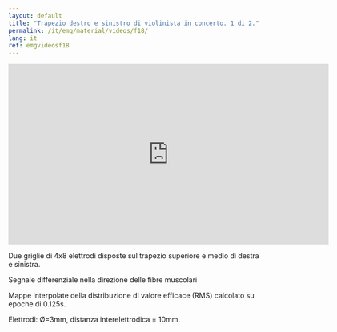 ```yaml
---
layout: default
title: "Trapezio destro e sinistro di violinista in concerto. 1 di 2."
permalink: /it/emg/material/videos/f18/
lang: it
ref: emgvideosf18
---
```


<iframe width="640" height="360" src="https://www.youtube.com/embed/-TdZ0NRBbpk?rel=0&loop=1&modestbranding=1&playlist=-TdZ0NRBbpk" frameborder="0" gesture="media" allow="encrypted-media" allowfullscreen></iframe>

Due griglie di 4x8 elettrodi disposte sul trapezio superiore e medio di destra e  sinistra. 

Segnale differenziale nella direzione delle fibre muscolari

Mappe interpolate della distribuzione di valore efficace (RMS) calcolato su epoche di 0.125s.

Elettrodi: Ø=3mm, distanza interelettrodica = 10mm.